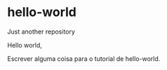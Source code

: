 # hello-world
Just another repository

Hello world,

Escrever alguma coisa para o tutorial de hello-world.
